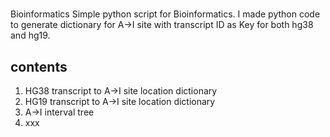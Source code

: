 # 
Bioinformatics
Simple python script for Bioinformatics. I made python code to generate dictionary for A->I site with transcript ID as Key for both hg38 and hg19.

## contents
1. HG38 transcript to A->I site location dictionary
2. HG19 transcript to A->I site location dictionary
3. A->I interval tree
4. xxx
